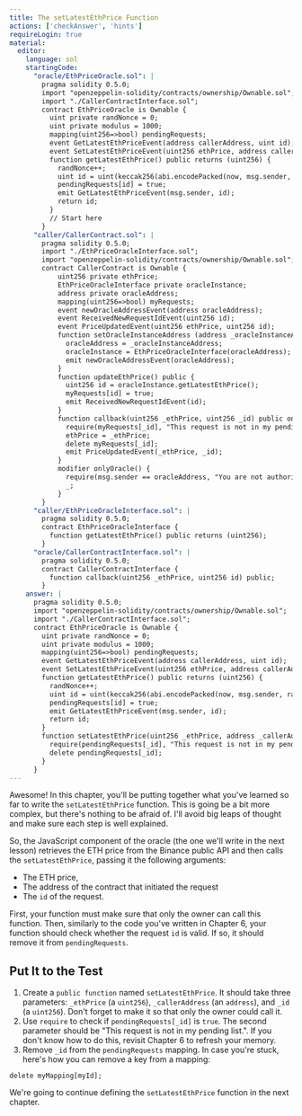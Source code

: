 ```yaml
---
title: The setLatestEthPrice Function
actions: ['checkAnswer', 'hints']
requireLogin: true
material:
  editor:
    language: sol
    startingCode:
      "oracle/EthPriceOracle.sol": |
        pragma solidity 0.5.0;
        import "openzeppelin-solidity/contracts/ownership/Ownable.sol";
        import "./CallerContractInterface.sol";
        contract EthPriceOracle is Ownable {
          uint private randNonce = 0;
          uint private modulus = 1000;
          mapping(uint256=>bool) pendingRequests;
          event GetLatestEthPriceEvent(address callerAddress, uint id);
          event SetLatestEthPriceEvent(uint256 ethPrice, address callerAddress);
          function getLatestEthPrice() public returns (uint256) {
            randNonce++;
            uint id = uint(keccak256(abi.encodePacked(now, msg.sender, randNonce))) % modulus;
            pendingRequests[id] = true;
            emit GetLatestEthPriceEvent(msg.sender, id);
            return id;
          }
          // Start here
        }
      "caller/CallerContract.sol": |
        pragma solidity 0.5.0;
        import "./EthPriceOracleInterface.sol";
        import "openzeppelin-solidity/contracts/ownership/Ownable.sol";
        contract CallerContract is Ownable {
            uint256 private ethPrice;
            EthPriceOracleInterface private oracleInstance;
            address private oracleAddress;
            mapping(uint256=>bool) myRequests;
            event newOracleAddressEvent(address oracleAddress);
            event ReceivedNewRequestIdEvent(uint256 id);
            event PriceUpdatedEvent(uint256 ethPrice, uint256 id);
            function setOracleInstanceAddress (address _oracleInstanceAddress) public onlyOwner {
              oracleAddress = _oracleInstanceAddress;
              oracleInstance = EthPriceOracleInterface(oracleAddress);
              emit newOracleAddressEvent(oracleAddress);
            }
            function updateEthPrice() public {
              uint256 id = oracleInstance.getLatestEthPrice();
              myRequests[id] = true;
              emit ReceivedNewRequestIdEvent(id);
            }
            function callback(uint256 _ethPrice, uint256 _id) public onlyOracle {
              require(myRequests[_id], "This request is not in my pending list.");
              ethPrice = _ethPrice;
              delete myRequests[_id];
              emit PriceUpdatedEvent(_ethPrice, _id);
            }
            modifier onlyOracle() {
              require(msg.sender == oracleAddress, "You are not authorized to call this function.");
              _;
            }
        }
      "caller/EthPriceOracleInterface.sol": |
        pragma solidity 0.5.0;
        contract EthPriceOracleInterface {
          function getLatestEthPrice() public returns (uint256);
        }
      "oracle/CallerContractInterface.sol": |
        pragma solidity 0.5.0;
        contract CallerContractInterface {
          function callback(uint256 _ethPrice, uint256 id) public;
        }
    answer: |
      pragma solidity 0.5.0;
      import "openzeppelin-solidity/contracts/ownership/Ownable.sol";
      import "./CallerContractInterface.sol";
      contract EthPriceOracle is Ownable {
        uint private randNonce = 0;
        uint private modulus = 1000;
        mapping(uint256=>bool) pendingRequests;
        event GetLatestEthPriceEvent(address callerAddress, uint id);
        event SetLatestEthPriceEvent(uint256 ethPrice, address callerAddress);
        function getLatestEthPrice() public returns (uint256) {
          randNonce++;
          uint id = uint(keccak256(abi.encodePacked(now, msg.sender, randNonce))) % modulus;
          pendingRequests[id] = true;
          emit GetLatestEthPriceEvent(msg.sender, id);
          return id;
        }
        function setLatestEthPrice(uint256 _ethPrice, address _callerAddress, uint256 _id) public onlyOwner {
          require(pendingRequests[_id], "This request is not in my pending list.");
          delete pendingRequests[_id];
        }
      }
---
```


Awesome! In this chapter, you'll be putting together what you've learned so far to write the `setLatestEthPrice` function. This is going be a bit more complex, but there's nothing to be afraid of. I'll avoid big leaps of thought and make sure each step is well explained.

So, the JavaScript component of the oracle (the one we'll write in the next lesson) retrieves the ETH price from the Binance public API and then calls the `setLatestEthPrice`, passing it the following arguments:

* The ETH price,
* The address of the contract that initiated the request
* The `id` of the request.

First, your function must make sure that only the owner can call this function. Then, similarly to the code you've written in Chapter 6, your function should check whether the request `id` is valid. If so, it should remove it from `pendingRequests`.

## Put It to the Test

1. Create a `public function` named `setLatestEthPrice`. It should take three parameters: `_ethPrice` (a `uint256`), `_callerAddress` (an `address`), and `_id` (a `uint256`). Don't forget to make it so that only the owner could call it.
2. Use `require` to check if `pendingRequests[_id]` is `true`. The second parameter should be "This request is not in my pending list.". If you don't know how to do this, revisit Chapter 6 to refresh your memory.
3. Remove `_id` from the `pendingRequests` mapping. In case you're stuck, here's how you can remove a key from a mapping:

 ```solidity
 delete myMapping[myId];
 ```

We're going to continue defining the `setLatestEthPrice` function in the next chapter.
